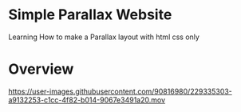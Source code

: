 <h1> Simple Parallax Website </h1>

Learning How to make a Parallax layout with html css only

# Overview



https://user-images.githubusercontent.com/90816980/229335303-a9132253-c1cc-4f82-b014-9067e3491a20.mov

